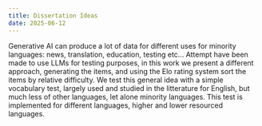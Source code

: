 ```yaml
---
title: Dissertation Ideas
date: 2025-06-12
---
```


Generative AI can produce a lot of data for different uses for minority languages: news, translation, education, testing etc...
Attempt have been made to use LLMs for testing purposes, in this work we present a different approach, generating the items, and using the Elo rating system sort the items by relative difficulty.
We test this general idea with a simple vocabulary test, largely used and studied in the litterature for English, but much less of other languages, let alone minority languages. This test is implemented for different languages, higher and lower resourced languages. 
